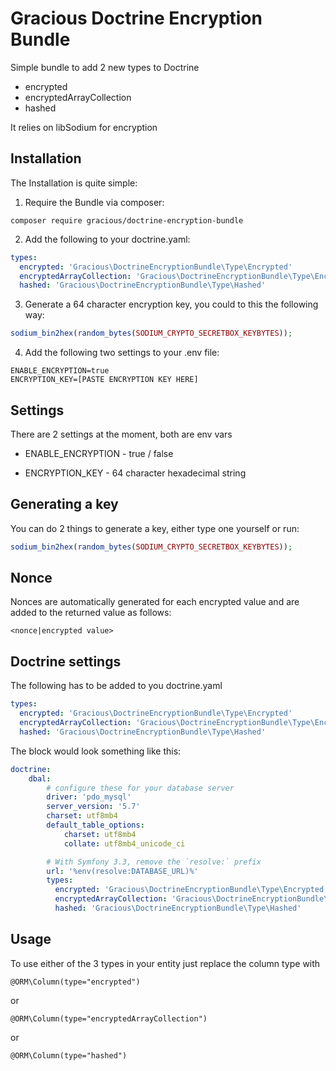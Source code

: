 # Gracious Doctrine Encryption Bundle

Simple bundle to add 2 new types to Doctrine
* encrypted
* encryptedArrayCollection
* hashed

It relies on libSodium for encryption

## Installation
The Installation is quite simple: 

1. Require the Bundle via composer:
```text
composer require gracious/doctrine-encryption-bundle
```
2. Add the following to your doctrine.yaml:
```yaml
types:
  encrypted: 'Gracious\DoctrineEncryptionBundle\Type\Encrypted'
  encryptedArrayCollection: 'Gracious\DoctrineEncryptionBundle\Type\EncryptedArrayCollection'
  hashed: 'Gracious\DoctrineEncryptionBundle\Type\Hashed'
```
3. Generate a 64 character encryption key, you could to this the following way:
```php
sodium_bin2hex(random_bytes(SODIUM_CRYPTO_SECRETBOX_KEYBYTES));
```
4. Add the following two settings to your .env file:
```text
ENABLE_ENCRYPTION=true
ENCRYPTION_KEY=[PASTE ENCRYPTION KEY HERE]
```

## Settings
There are 2 settings at the moment, both are env vars

* ENABLE_ENCRYPTION - true / false 

* ENCRYPTION_KEY - 64 character hexadecimal string

## Generating a key
You can do 2 things to generate a key, either type one yourself or run:

```php
sodium_bin2hex(random_bytes(SODIUM_CRYPTO_SECRETBOX_KEYBYTES));
```

## Nonce
Nonces are automatically generated for each encrypted value and are added to the returned value as follows:

```text
<nonce|encrypted value>
```

## Doctrine settings
The following has to be added to you doctrine.yaml

```yaml
types:
  encrypted: 'Gracious\DoctrineEncryptionBundle\Type\Encrypted'
  encryptedArrayCollection: 'Gracious\DoctrineEncryptionBundle\Type\EncryptedArrayCollection'
  hashed: 'Gracious\DoctrineEncryptionBundle\Type\Hashed'
```
The block would look something like this:
```yaml
doctrine:
    dbal:
        # configure these for your database server
        driver: 'pdo_mysql'
        server_version: '5.7'
        charset: utf8mb4
        default_table_options:
            charset: utf8mb4
            collate: utf8mb4_unicode_ci

        # With Symfony 3.3, remove the `resolve:` prefix
        url: '%env(resolve:DATABASE_URL)%'
        types:
          encrypted: 'Gracious\DoctrineEncryptionBundle\Type\Encrypted'
          encryptedArrayCollection: 'Gracious\DoctrineEncryptionBundle\Type\EncryptedArrayCollection'
          hashed: 'Gracious\DoctrineEncryptionBundle\Type\Hashed'
```

## Usage
To use either of the 3 types in your entity just replace the column type with
```text
@ORM\Column(type="encrypted")
```
or
```text
@ORM\Column(type="encryptedArrayCollection")
```
or
```text
@ORM\Column(type="hashed")
```
